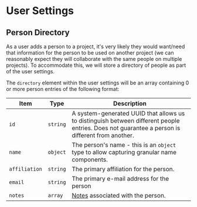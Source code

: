 # User Settings

## Person Directory

As a user adds a person to a project, it's very likely they would want/need that information for the person to be used on another project (we can reasonably expect they will collaborate with the same people on multiple projects). To accommodate this, we will store a directory of people as part of the user settings.

The `directory` element within the user settings will be an array containing 0 or more person entries of the following format:

| Item          | Type     | Description                                                                                                                                    |
| ------------- | -------- | ---------------------------------------------------------------------------------------------------------------------------------------------- |
| `id`          | `string` | A system-generated UUID that allows us to distinguish between different people entries. Does not guarantee a person is different from another. |
| `name`        | `object` | The person's name - this is an `object` type to allow capturing granular name components.                                                      |
| `affiliation` | `string` | The primary affiliation for the person.                                                                                                        |
| `email`       | `string` | The primary e-mail address for the person                                                                                                      |
| `notes`       | `array`  | [Notes](Notes.md) associated with the person.                                                                                                  |
